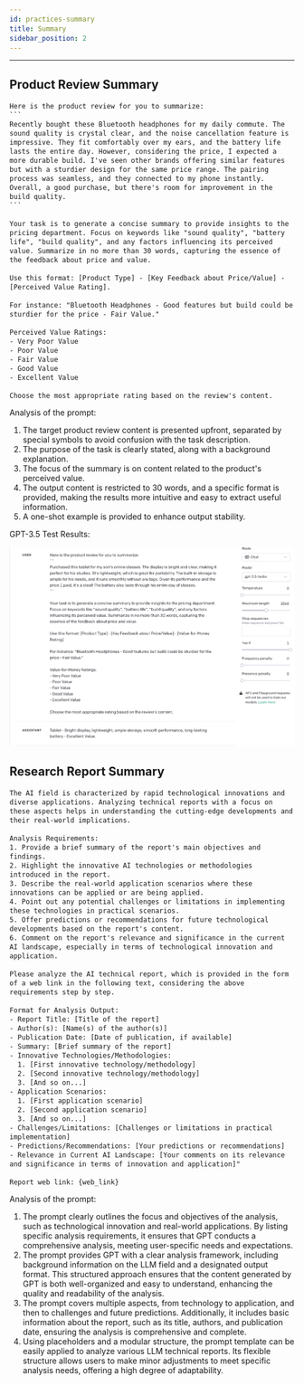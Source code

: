 ```yaml
---
id: practices-summary
title: Summary
sidebar_position: 2
---
```


----

## Product Review Summary

````
Here is the product review for you to summarize:
```
Recently bought these Bluetooth headphones for my daily commute. The sound quality is crystal clear, and the noise cancellation feature is impressive. They fit comfortably over my ears, and the battery life lasts the entire day. However, considering the price, I expected a more durable build. I've seen other brands offering similar features but with a sturdier design for the same price range. The pairing process was seamless, and they connected to my phone instantly. Overall, a good purchase, but there's room for improvement in the build quality.
```

Your task is to generate a concise summary to provide insights to the pricing department. Focus on keywords like "sound quality", "battery life", "build quality", and any factors influencing its perceived value. Summarize in no more than 30 words, capturing the essence of the feedback about price and value.

Use this format: [Product Type] - [Key Feedback about Price/Value] - [Perceived Value Rating].

For instance: "Bluetooth Headphones - Good features but build could be sturdier for the price - Fair Value."

Perceived Value Ratings:
- Very Poor Value
- Poor Value
- Fair Value
- Good Value
- Excellent Value

Choose the most appropriate rating based on the review's content.
````



Analysis of the prompt:

1. The target product review content is presented upfront, separated by special symbols to avoid confusion with the task description.
2. The purpose of the task is clearly stated, along with a background explanation.
3. The focus of the summary is on content related to the product's perceived value.
4. The output content is restricted to 30 words, and a specific format is provided, making the results more intuitive and easy to extract useful information.
5. A one-shot example is provided to enhance output stability.



GPT-3.5 Test Results:

![image-20230818115533110](../assets/image-20230818115533110.png)



## Research Report Summary

```
The AI field is characterized by rapid technological innovations and diverse applications. Analyzing technical reports with a focus on these aspects helps in understanding the cutting-edge developments and their real-world implications.

Analysis Requirements:
1. Provide a brief summary of the report's main objectives and findings.
2. Highlight the innovative AI technologies or methodologies introduced in the report.
3. Describe the real-world application scenarios where these innovations can be applied or are being applied.
4. Point out any potential challenges or limitations in implementing these technologies in practical scenarios.
5. Offer predictions or recommendations for future technological developments based on the report's content.
6. Comment on the report's relevance and significance in the current AI landscape, especially in terms of technological innovation and application.

Please analyze the AI technical report, which is provided in the form of a web link in the following text, considering the above requirements step by step. 

Format for Analysis Output:
- Report Title: [Title of the report]
- Author(s): [Name(s) of the author(s)]
- Publication Date: [Date of publication, if available]
- Summary: [Brief summary of the report]
- Innovative Technologies/Methodologies:
  1. [First innovative technology/methodology]
  2. [Second innovative technology/methodology]
  3. [And so on...]
- Application Scenarios:
  1. [First application scenario]
  2. [Second application scenario]
  3. [And so on...]
- Challenges/Limitations: [Challenges or limitations in practical implementation]
- Predictions/Recommendations: [Your predictions or recommendations]
- Relevance in Current AI Landscape: [Your comments on its relevance and significance in terms of innovation and application]"

Report web link: {web_link}
```



Analysis of the prompt:

1. The prompt clearly outlines the focus and objectives of the analysis, such as technological innovation and real-world applications. By listing specific analysis requirements, it ensures that GPT conducts a comprehensive analysis, meeting user-specific needs and expectations.
2. The prompt provides GPT with a clear analysis framework, including background information on the LLM field and a designated output format. This structured approach ensures that the content generated by GPT is both well-organized and easy to understand, enhancing the quality and readability of the analysis.
3. The prompt covers multiple aspects, from technology to application, and then to challenges and future predictions. Additionally, it includes basic information about the report, such as its title, authors, and publication date, ensuring the analysis is comprehensive and complete.
4. Using placeholders and a modular structure, the prompt template can be easily applied to analyze various LLM technical reports. Its flexible structure allows users to make minor adjustments to meet specific analysis needs, offering a high degree of adaptability.


